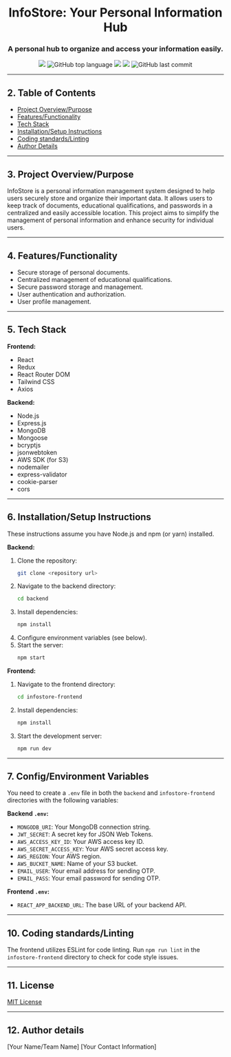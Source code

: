 <div align='center'>
  <h1 align='center'>InfoStore: Your Personal Information Hub</h1>
  <h3 align='center'>A personal hub to organize and access your information easily.</h3>

  <img src='https://img.shields.io/badge/License-MIT-blue.svg' />
  <img alt="GitHub top language" src="https://img.shields.io/github/languages/top/devi5040/infostore_MERN">
  <img src='https://img.shields.io/badge/Frontend-React-blue' />
  <img src='https://img.shields.io/badge/Backend-Node.js-green' />
   <img alt="GitHub last commit" src="https://img.shields.io/github/last-commit/devi5040/infostore_MERN">
  
</div>

---

## 2. Table of Contents

* [Project Overview/Purpose](#project-overviewpurpose)
* [Features/Functionality](#featuresfunctionality)
* [Tech Stack](#tech-stack)
* [Installation/Setup Instructions](#installationsetup-instructions)
* [Coding standards/Linting](#coding-standardslinting)
* [Author Details](#author-details)


---

## 3. Project Overview/Purpose

InfoStore is a personal information management system designed to help users securely store and organize their important data.  It allows users to keep track of documents, educational qualifications, and passwords in a centralized and easily accessible location.  This project aims to simplify the management of personal information and enhance security for individual users.


---

## 4. Features/Functionality

* Secure storage of personal documents.
* Centralized management of educational qualifications.
* Secure password storage and management.
* User authentication and authorization.
* User profile management.


---

## 5. Tech Stack

**Frontend:**

* React
* Redux
* React Router DOM
* Tailwind CSS
* Axios


**Backend:**

* Node.js
* Express.js
* MongoDB
* Mongoose
* bcryptjs
* jsonwebtoken
* AWS SDK (for S3)
* nodemailer
* express-validator
* cookie-parser
* cors


---

## 6. Installation/Setup Instructions

These instructions assume you have Node.js and npm (or yarn) installed.

**Backend:**

1. Clone the repository:
   ```sh
   git clone <repository url>
   ```
2. Navigate to the backend directory:
   ```sh
   cd backend
   ```
3. Install dependencies:
   ```sh
   npm install
   ```
4. Configure environment variables (see below).
5. Start the server:
   ```sh
   npm start
   ```

**Frontend:**

1. Navigate to the frontend directory:
   ```sh
   cd infostore-frontend
   ```
2. Install dependencies:
   ```sh
   npm install
   ```
3. Start the development server:
   ```sh
   npm run dev
   ```


---

## 7. Config/Environment Variables

You need to create a `.env` file in both the `backend` and `infostore-frontend` directories with the following variables:


**Backend `.env`:**

* `MONGODB_URI`: Your MongoDB connection string.
* `JWT_SECRET`: A secret key for JSON Web Tokens.
* `AWS_ACCESS_KEY_ID`: Your AWS access key ID.
* `AWS_SECRET_ACCESS_KEY`: Your AWS secret access key.
* `AWS_REGION`: Your AWS region.
* `AWS_BUCKET_NAME`: Name of your S3 bucket.
* `EMAIL_USER`: Your email address for sending OTP.
* `EMAIL_PASS`: Your email password for sending OTP.


**Frontend `.env`:**

* `REACT_APP_BACKEND_URL`: The base URL of your backend API.


---

## 10. Coding standards/Linting

The frontend utilizes ESLint for code linting.  Run `npm run lint` in the `infostore-frontend` directory to check for code style issues.


---

## 11. License

[MIT License](LICENSE)


---

## 12. Author details

[Your Name/Team Name]
[Your Contact Information]
